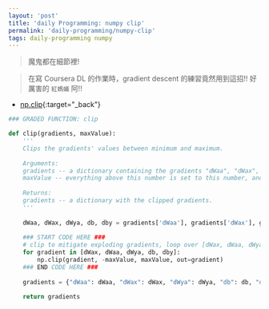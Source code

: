 ```yaml
---
layout: 'post'
title: 'daily Programming: numpy clip'
permalink: 'daily-programming/numpy-clip'
tags: daily-programming numpy
---
```


> 魔鬼都在細節裡!

> 在寫 Coursera DL 的作業時，gradient descent 的練習竟然用到這招!! 好厲害的 `紅螞蟻` 阿!!

- [np.clip](https://docs.scipy.org/doc/numpy-1.13.0/reference/generated/numpy.clip.html){:target="_back"}

~~~python
### GRADED FUNCTION: clip

def clip(gradients, maxValue):
    '''
    Clips the gradients' values between minimum and maximum.
    
    Arguments:
    gradients -- a dictionary containing the gradients "dWaa", "dWax", "dWya", "db", "dby"
    maxValue -- everything above this number is set to this number, and everything less than -maxValue is set to -maxValue
    
    Returns: 
    gradients -- a dictionary with the clipped gradients.
    '''
    
    dWaa, dWax, dWya, db, dby = gradients['dWaa'], gradients['dWax'], gradients['dWya'], gradients['db'], gradients['dby']
   
    ### START CODE HERE ###
    # clip to mitigate exploding gradients, loop over [dWax, dWaa, dWya, db, dby]. (≈2 lines)
    for gradient in [dWax, dWaa, dWya, db, dby]:
        np.clip(gradient, -maxValue, maxValue, out=gradient)
    ### END CODE HERE ###
    
    gradients = {"dWaa": dWaa, "dWax": dWax, "dWya": dWya, "db": db, "dby": dby}
    
    return gradients
~~~